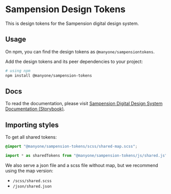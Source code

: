 # Sampension Design Tokens

This is design tokens for the Sampension digital design system.

## Usage

On npm, you can find the design tokens as `@manyone/sampensiontokens`.

Add the design tokens and its peer dependencies to your project:

```bash
# using npm
npm install @manyone/sampension-tokens
```

## Docs

To read the documentation, please visit [Sampension Digital Design System Documentation (Storybook)](https://sampension-design-system-react-js.netlify.app/).

## Importing styles

To get all shared tokens:

```css
@import "@manyone/sampension-tokens/scss/shared-map.scss";
```

```js
import * as sharedTokens from "@manyone/sampension-tokens/js/shared.js";
```

We also serve a json file and a scss file without map, but we recommend using the map version:

* `/scss/shared.scss`
* `/json/shared.json`
